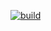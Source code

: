 [![build](https://github.com/pratik1139/DotnetCore3.1/actions/workflows/build-validation.yml/badge.svg)](https://github.com/pratik1139/DotnetCore3.1/actions/workflows/build-validation.yml)
